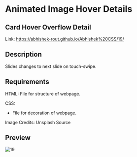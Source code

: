 # Animated Image Hover Details

## Card Hover Overflow Detail 

Link: https://abhishek-rout.github.io/Abhishek%20CSS/19/

## Description
Slides changes to next slide on touch-swipe.

## Requirements
HTML: File for structure of webpage.

CSS:
- File for decoration of webpage.

Image Credits: Unsplash Source

## Preview

![19](https://user-images.githubusercontent.com/64718836/92392463-f12f6100-f13b-11ea-9d6c-0cc00e12d1a6.PNG)
